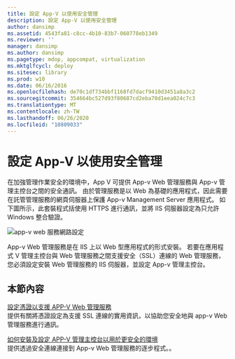```yaml
---
title: 設定 App-V 以使用安全管理
description: 設定 App-V 以使用安全管理
author: dansimp
ms.assetid: 4543fa81-c8cc-4b10-83b7-060778eb1349
ms.reviewer: ''
manager: dansimp
ms.author: dansimp
ms.pagetype: mdop, appcompat, virtualization
ms.mktglfcycl: deploy
ms.sitesec: library
ms.prod: w10
ms.date: 06/16/2016
ms.openlocfilehash: de70c1df734bbf1168fd7dacf9410d3451a8a3c2
ms.sourcegitcommit: 354664bc527d93f80687cd2eba70d1eea024c7c3
ms.translationtype: MT
ms.contentlocale: zh-TW
ms.lasthandoff: 06/26/2020
ms.locfileid: "10809033"
---
```

# 設定 App-V 以使用安全管理


在加強管理作業安全的環境中，App V 可提供 App-v Web 管理服務與 App-v 管理主控台之間的安全通訊。 由於管理服務是以 Web 為基礎的應用程式，因此需要在託管管理服務的網頁伺服器上保護 App-v Management Server 應用程式。 如下圖所示，此套裝程式括使用 HTTPS 進行通訊，並將 IIS 伺服器設定為只允許 Windows 整合驗證。

![app-v web 服務網路設定](images/appvmgmtwebservice.gif)

App-v Web 管理服務是在 IIS 上以 Web 型應用程式的形式安裝。 若要在應用程式 V 管理主控台與 Web 管理服務之間支援安全（SSL）連線的 Web 管理服務，您必須設定安裝 Web 管理服務的 IIS 伺服器，並設定 App-v 管理主控台。

## 本節內容


<a href="" id="configuring-certificates-to-support-the-app-v-web-management-service"></a>[設定憑證以支援 APP-V Web 管理服務](configuring-certificates-to-support-the-app-v-web-management-service.md)  
提供有關將憑證設定為支援 SSL 連線的實用資訊，以協助您安全地與 app-v Web 管理服務進行通訊。

<a href="" id="how-to-install-and-configure-the-app-v-management-console-for-a-more-secure-environment"></a>[如何安裝及設定 APP-V 管理主控台以用於更安全的環境](how-to-install-and-configure-the-app-v-management-console-for-a-more-secure-environment.md)  
提供透過安全連線連接到 App-v Web 管理服務的逐步程式。。

 

 





